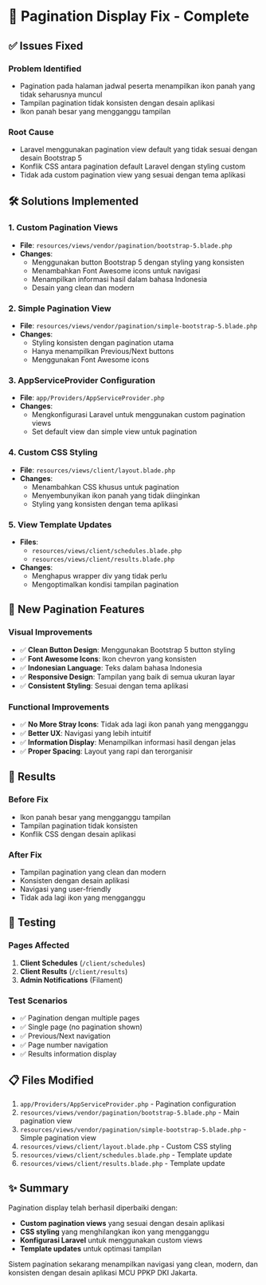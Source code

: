 # 🔧 Pagination Display Fix - Complete

## ✅ Issues Fixed

### **Problem Identified**
- Pagination pada halaman jadwal peserta menampilkan ikon panah yang tidak seharusnya muncul
- Tampilan pagination tidak konsisten dengan desain aplikasi
- Ikon panah besar yang mengganggu tampilan

### **Root Cause**
- Laravel menggunakan pagination view default yang tidak sesuai dengan desain Bootstrap 5
- Konflik CSS antara pagination default Laravel dengan styling custom
- Tidak ada custom pagination view yang sesuai dengan tema aplikasi

## 🛠️ Solutions Implemented

### **1. Custom Pagination Views**
- **File**: `resources/views/vendor/pagination/bootstrap-5.blade.php`
- **Changes**: 
  - Menggunakan button Bootstrap 5 dengan styling yang konsisten
  - Menambahkan Font Awesome icons untuk navigasi
  - Menampilkan informasi hasil dalam bahasa Indonesia
  - Desain yang clean dan modern

### **2. Simple Pagination View**
- **File**: `resources/views/vendor/pagination/simple-bootstrap-5.blade.php`
- **Changes**:
  - Styling konsisten dengan pagination utama
  - Hanya menampilkan Previous/Next buttons
  - Menggunakan Font Awesome icons

### **3. AppServiceProvider Configuration**
- **File**: `app/Providers/AppServiceProvider.php`
- **Changes**:
  - Mengkonfigurasi Laravel untuk menggunakan custom pagination views
  - Set default view dan simple view untuk pagination

### **4. Custom CSS Styling**
- **File**: `resources/views/client/layout.blade.php`
- **Changes**:
  - Menambahkan CSS khusus untuk pagination
  - Menyembunyikan ikon panah yang tidak diinginkan
  - Styling yang konsisten dengan tema aplikasi

### **5. View Template Updates**
- **Files**: 
  - `resources/views/client/schedules.blade.php`
  - `resources/views/client/results.blade.php`
- **Changes**:
  - Menghapus wrapper div yang tidak perlu
  - Mengoptimalkan kondisi tampilan pagination

## 📱 New Pagination Features

### **Visual Improvements**
- ✅ **Clean Button Design**: Menggunakan Bootstrap 5 button styling
- ✅ **Font Awesome Icons**: Ikon chevron yang konsisten
- ✅ **Indonesian Language**: Teks dalam bahasa Indonesia
- ✅ **Responsive Design**: Tampilan yang baik di semua ukuran layar
- ✅ **Consistent Styling**: Sesuai dengan tema aplikasi

### **Functional Improvements**
- ✅ **No More Stray Icons**: Tidak ada lagi ikon panah yang mengganggu
- ✅ **Better UX**: Navigasi yang lebih intuitif
- ✅ **Information Display**: Menampilkan informasi hasil dengan jelas
- ✅ **Proper Spacing**: Layout yang rapi dan terorganisir

## 🎯 Results

### **Before Fix**
- Ikon panah besar yang mengganggu tampilan
- Tampilan pagination tidak konsisten
- Konflik CSS dengan desain aplikasi

### **After Fix**
- Tampilan pagination yang clean dan modern
- Konsisten dengan desain aplikasi
- Navigasi yang user-friendly
- Tidak ada lagi ikon yang mengganggu

## 🚀 Testing

### **Pages Affected**
1. **Client Schedules** (`/client/schedules`)
2. **Client Results** (`/client/results`)
3. **Admin Notifications** (Filament)

### **Test Scenarios**
- ✅ Pagination dengan multiple pages
- ✅ Single page (no pagination shown)
- ✅ Previous/Next navigation
- ✅ Page number navigation
- ✅ Results information display

## 📋 Files Modified

1. `app/Providers/AppServiceProvider.php` - Pagination configuration
2. `resources/views/vendor/pagination/bootstrap-5.blade.php` - Main pagination view
3. `resources/views/vendor/pagination/simple-bootstrap-5.blade.php` - Simple pagination view
4. `resources/views/client/layout.blade.php` - Custom CSS styling
5. `resources/views/client/schedules.blade.php` - Template update
6. `resources/views/client/results.blade.php` - Template update

## ✨ Summary

Pagination display telah berhasil diperbaiki dengan:
- **Custom pagination views** yang sesuai dengan desain aplikasi
- **CSS styling** yang menghilangkan ikon yang mengganggu
- **Konfigurasi Laravel** untuk menggunakan custom views
- **Template updates** untuk optimasi tampilan

Sistem pagination sekarang menampilkan navigasi yang clean, modern, dan konsisten dengan desain aplikasi MCU PPKP DKI Jakarta.

